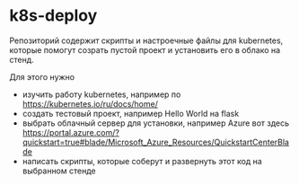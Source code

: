 # k8s-deploy
Репозиторий содержит скрипты и настроечные файлы для kubernetes, которые помогут созрать пустой проект и установить его в облако на стенд.

Для этого нужно 
* изучить работу kubernetes, например по https://kubernetes.io/ru/docs/home/
* создать тестовый проект, например Hello World на flask
* выбрать облачный сервер для установки, например Azure вот здесь https://portal.azure.com/?quickstart=true#blade/Microsoft_Azure_Resources/QuickstartCenterBlade
* написать скрипты, которые соберут и развернуть этот код на выбранном стенде 
